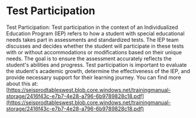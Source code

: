 # Test Participation
Test Participation: Test participation in the context of an Individualized Education Program (IEP) refers to how a student with special educational needs takes part in assessments and standardized tests. The IEP team discusses and decides whether the student will participate in these tests with or without accommodations or modifications based on their unique needs. The goal is to ensure the assessment accurately reflects the student's abilities and progress. Test participation is important to evaluate the student's academic growth, determine the effectiveness of the IEP, and provide necessary support for their learning journey.
You can find more about this at: [https://seisprodtableswest.blob.core.windows.net/trainingmanual-storage/2416f43c-e7b7-4e28-a796-6b9789828c18.pdf](https://seisprodtableswest.blob.core.windows.net/trainingmanual-storage/2416f43c-e7b7-4e28-a796-6b9789828c18.pdf)